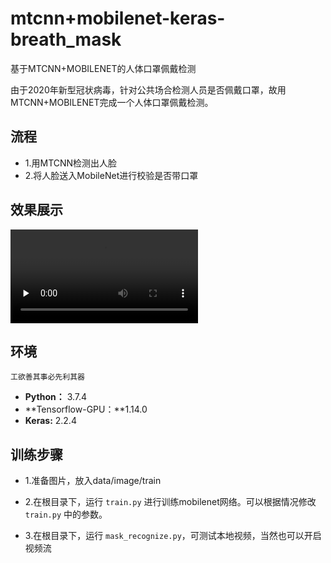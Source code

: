 # mtcnn+mobilenet-keras-breath_mask
基于MTCNN+MOBILENET的人体口罩佩戴检测

由于2020年新型冠状病毒，针对公共场合检测人员是否佩戴口罩，故用MTCNN+MOBILENET完成一个人体口罩佩戴检测。

## 流程

 - 1.用MTCNN检测出人脸
 - 2.将人脸送入MobileNet进行校验是否带口罩

## 效果展示


<video id="video" controls="" preload="none">
    <source id="mp4" src="data/video/2.mkv">
</video>


## 环境

`工欲善其事必先利其器`

- **Python：** 3.7.4
- **Tensorflow-GPU：**1.14.0
- **Keras:** 2.2.4


## 训练步骤

 - 1.准备图片，放入data/image/train

 - 2.在根目录下，运行 `train.py` 进行训练mobilenet网络。可以根据情况修改 `train.py` 中的参数。

 - 3.在根目录下，运行 `mask_recognize.py`，可测试本地视频，当然也可以开启视频流



